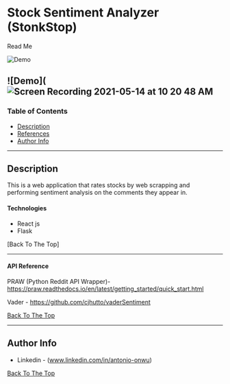 

# Stock Sentiment Analyzer (StonkStop)
Read Me 


![Demo](https://user-images.githubusercontent.com/43736225/118315783-8fd64380-b4bb-11eb-8484-615de30fa84c.png)


![Demo](![Screen Recording 2021-05-14 at 10 20 48 AM](https://user-images.githubusercontent.com/43736225/118414867-b25b8e80-b66c-11eb-8ff1-357dc699a5e4.gif)
---

### Table of Contents


- [Description](#description)
- [References](#references)
- [Author Info](#author-info)

---

## Description

This is a web application that rates stocks by web scrapping and performing sentiment analysis on the comments they appear in.  
#### Technologies

- React js
- Flask

[Back To The Top] 

---

#### API Reference
PRAW (Python Reddit API Wrapper)- https://praw.readthedocs.io/en/latest/getting_started/quick_start.html

Vader - https://github.com/cjhutto/vaderSentiment

[Back To The Top](#read-me-template)


---

## Author Info

- Linkedin - (www.linkedin.com/in/antonio-onwu)

[Back To The Top](#read-me-template)

